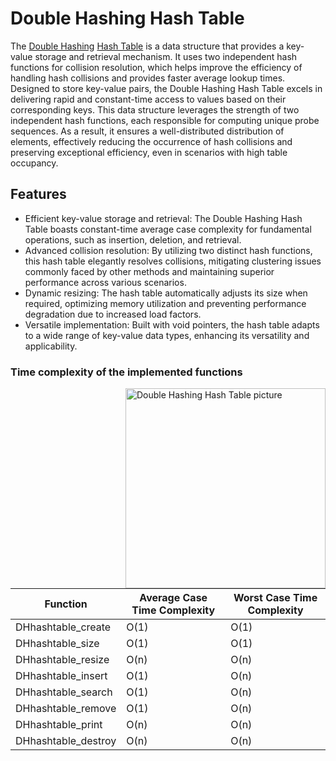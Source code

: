 # Double Hashing Hash Table

The [Double Hashing](https://en.wikipedia.org/wiki/Double_hashing) [Hash Table](https://en.wikipedia.org/wiki/Hash_table) is a data structure that provides a key-value storage and retrieval mechanism. It uses two independent hash functions for collision resolution, which helps improve the efficiency of handling hash collisions and provides faster average lookup times. Designed to store key-value pairs, the Double Hashing Hash Table excels in delivering rapid and constant-time access to values based on their corresponding keys. This data structure leverages the strength of two independent hash functions, each responsible for computing unique probe sequences. As a result, it ensures a well-distributed distribution of elements, effectively reducing the occurrence of hash collisions and preserving exceptional efficiency, even in scenarios with high table occupancy.


## Features
- Efficient key-value storage and retrieval: The Double Hashing Hash Table boasts constant-time average case complexity for fundamental operations, such as insertion, deletion, and retrieval.
- Advanced collision resolution: By utilizing two distinct hash functions, this hash table elegantly resolves collisions, mitigating clustering issues commonly faced by other methods and maintaining superior performance across various scenarios.
- Dynamic resizing: The hash table automatically adjusts its size when required, optimizing memory utilization and preventing performance degradation due to increased load factors.
- Versatile implementation: Built with void pointers, the hash table adapts to a wide range of key-value data types, enhancing its versatility and applicability.

### Time complexity of the implemented functions

<img align="right" width=320 alt="Double Hashing Hash Table picture" src="https://upload.wikimedia.org/wikipedia/commons/thumb/7/7d/Hash_table_3_1_1_0_1_0_0_SP.svg/1200px-Hash_table_3_1_1_0_1_0_0_SP.svg.png">

| Function                | Average Case Time Complexity | Worst Case Time Complexity |
|-------------------------|------------------------------|----------------------------|
| DHhashtable_create      | O(1)                         | O(1)                       |
| DHhashtable_size        | O(1)                         | O(1)                       |
| DHhashtable_resize      | O(n)                         | O(n)                       |
| DHhashtable_insert      | O(1)                         | O(n)                       |
| DHhashtable_search      | O(1)                         | O(n)                       |
| DHhashtable_remove      | O(1)                         | O(n)                       |
| DHhashtable_print       | O(n)                         | O(n)                       |
| DHhashtable_destroy     | O(n)                         | O(n)                       |